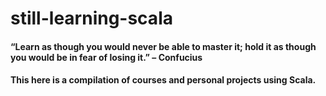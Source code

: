 # still-learning-scala

#### “Learn as though you would never be able to master it; hold it as though you would be in fear of losing it.” – Confucius
#### This here is a compilation of courses and personal projects using Scala.  

